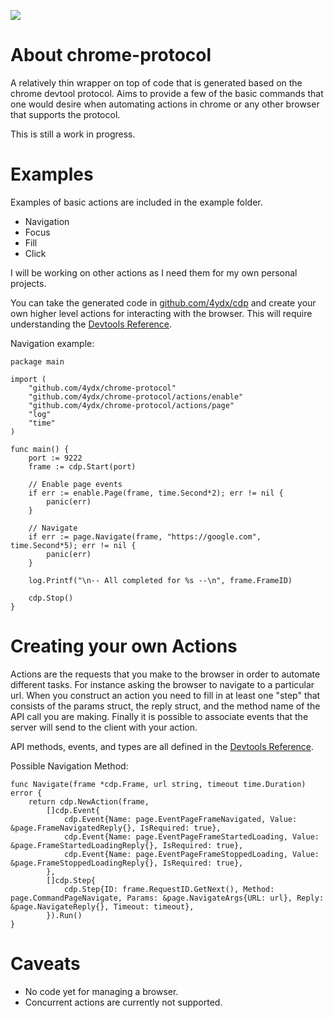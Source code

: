 [![](https://godoc.org/github.com/4ydx/chrome-protocol?status.svg)](http://godoc.org/github.com/4ydx/chrome-protocol)

# About chrome-protocol

A relatively thin wrapper on top of code that is generated based on
the chrome devtool protocol.  Aims to provide a few of the basic commands that
one would desire when automating actions in chrome or any other browser that
supports the protocol.

This is still a work in progress.

# Examples

Examples of basic actions are included in the example folder.

- Navigation
- Focus
- Fill
- Click

I will be working on other actions as I need them for my own personal projects.  

You can take the generated code in [github.com/4ydx/cdp](https://github.com/4ydx/cdp/tree/master/protocol) and create your own higher level actions for
interacting with the browser.  This will require understanding the [Devtools Reference](https://chromedevtools.github.io/devtools-protocol/tot).

Navigation example:

```
package main

import (
	"github.com/4ydx/chrome-protocol"
	"github.com/4ydx/chrome-protocol/actions/enable"
	"github.com/4ydx/chrome-protocol/actions/page"
	"log"
	"time"
)

func main() {
	port := 9222
	frame := cdp.Start(port)

	// Enable page events 
	if err := enable.Page(frame, time.Second*2); err != nil {
		panic(err)
	}

	// Navigate
	if err := page.Navigate(frame, "https://google.com", time.Second*5); err != nil {
		panic(err)
	}

	log.Printf("\n-- All completed for %s --\n", frame.FrameID)

	cdp.Stop()
}
```

# Creating your own Actions

Actions are the requests that you make to the browser in order to automate different tasks.  For instance asking
the browser to navigate to a particular url.  When you construct an action you need to fill in at least one "step" that consists
of the params struct, the reply struct, and the method name of the API call you are making.  Finally it is possible to associate events
that the server will send to the client with your action.

API methods, events, and types are all defined in the [Devtools Reference](https://chromedevtools.github.io/devtools-protocol/tot).

Possible Navigation Method:

```
func Navigate(frame *cdp.Frame, url string, timeout time.Duration) error {
	return cdp.NewAction(frame,
		[]cdp.Event{
			cdp.Event{Name: page.EventPageFrameNavigated, Value: &page.FrameNavigatedReply{}, IsRequired: true},
			cdp.Event{Name: page.EventPageFrameStartedLoading, Value: &page.FrameStartedLoadingReply{}, IsRequired: true},
			cdp.Event{Name: page.EventPageFrameStoppedLoading, Value: &page.FrameStoppedLoadingReply{}, IsRequired: true},
		},
		[]cdp.Step{
			cdp.Step{ID: frame.RequestID.GetNext(), Method: page.CommandPageNavigate, Params: &page.NavigateArgs{URL: url}, Reply: &page.NavigateReply{}, Timeout: timeout},
		}).Run()
}
```

# Caveats

- No code yet for managing a browser.
- Concurrent actions are currently not supported.
